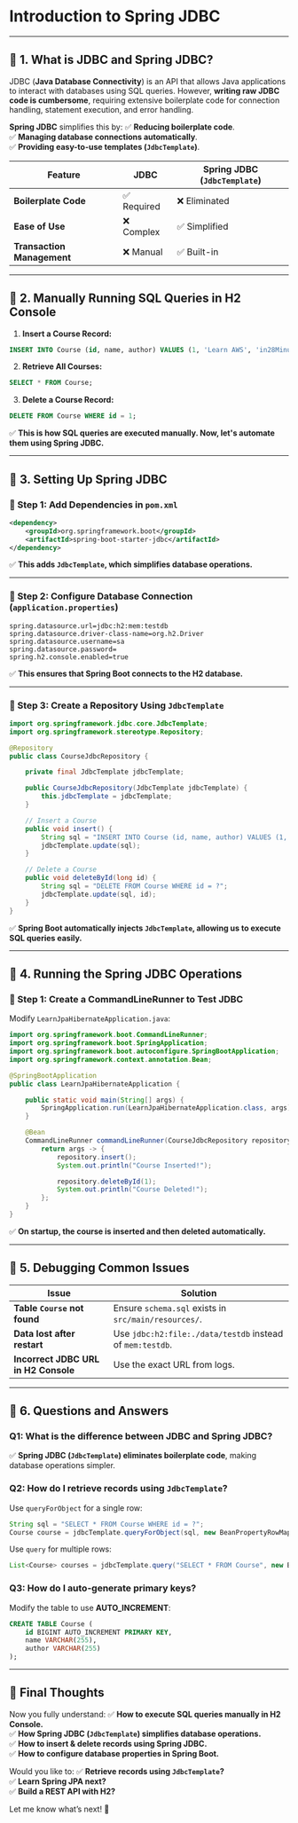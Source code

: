 # Introduction to Spring JDBC

---

## **📌 1. What is JDBC and Spring JDBC?**

JDBC (**Java Database Connectivity**) is an API that allows Java applications to
interact with databases using SQL queries. However, **writing raw JDBC code is
cumbersome**, requiring extensive boilerplate code for connection handling,
statement execution, and error handling.

**Spring JDBC** simplifies this by: ✅ **Reducing boilerplate code**.  
✅ **Managing database connections automatically**.  
✅ **Providing easy-to-use templates (`JdbcTemplate`)**.

| **Feature**                | **JDBC**    | **Spring JDBC (`JdbcTemplate`)** |
| -------------------------- | ----------- | -------------------------------- |
| **Boilerplate Code**       | ✅ Required | ❌ Eliminated                    |
| **Ease of Use**            | ❌ Complex  | ✅ Simplified                    |
| **Transaction Management** | ❌ Manual   | ✅ Built-in                      |

---

## **📌 2. Manually Running SQL Queries in H2 Console**

1. **Insert a Course Record:**

```sql
INSERT INTO Course (id, name, author) VALUES (1, 'Learn AWS', 'in28Minutes');
```

2. **Retrieve All Courses:**

```sql
SELECT * FROM Course;
```

3. **Delete a Course Record:**

```sql
DELETE FROM Course WHERE id = 1;
```

✅ **This is how SQL queries are executed manually. Now, let's automate them
using Spring JDBC.**

---

## **📌 3. Setting Up Spring JDBC**

### **🔹 Step 1: Add Dependencies in `pom.xml`**

```xml
<dependency>
    <groupId>org.springframework.boot</groupId>
    <artifactId>spring-boot-starter-jdbc</artifactId>
</dependency>
```

✅ **This adds `JdbcTemplate`, which simplifies database operations.**

---

### **🔹 Step 2: Configure Database Connection (`application.properties`)**

```properties
spring.datasource.url=jdbc:h2:mem:testdb
spring.datasource.driver-class-name=org.h2.Driver
spring.datasource.username=sa
spring.datasource.password=
spring.h2.console.enabled=true
```

✅ **This ensures that Spring Boot connects to the H2 database.**

---

### **🔹 Step 3: Create a Repository Using `JdbcTemplate`**

```java
import org.springframework.jdbc.core.JdbcTemplate;
import org.springframework.stereotype.Repository;

@Repository
public class CourseJdbcRepository {

    private final JdbcTemplate jdbcTemplate;

    public CourseJdbcRepository(JdbcTemplate jdbcTemplate) {
        this.jdbcTemplate = jdbcTemplate;
    }

    // Insert a Course
    public void insert() {
        String sql = "INSERT INTO Course (id, name, author) VALUES (1, 'Learn AWS', 'in28Minutes')";
        jdbcTemplate.update(sql);
    }

    // Delete a Course
    public void deleteById(long id) {
        String sql = "DELETE FROM Course WHERE id = ?";
        jdbcTemplate.update(sql, id);
    }
}
```

✅ **Spring Boot automatically injects `JdbcTemplate`, allowing us to execute
SQL queries easily.**

---

## **📌 4. Running the Spring JDBC Operations**

### **🔹 Step 1: Create a CommandLineRunner to Test JDBC**

Modify `LearnJpaHibernateApplication.java`:

```java
import org.springframework.boot.CommandLineRunner;
import org.springframework.boot.SpringApplication;
import org.springframework.boot.autoconfigure.SpringBootApplication;
import org.springframework.context.annotation.Bean;

@SpringBootApplication
public class LearnJpaHibernateApplication {

    public static void main(String[] args) {
        SpringApplication.run(LearnJpaHibernateApplication.class, args);
    }

    @Bean
    CommandLineRunner commandLineRunner(CourseJdbcRepository repository) {
        return args -> {
            repository.insert();
            System.out.println("Course Inserted!");

            repository.deleteById(1);
            System.out.println("Course Deleted!");
        };
    }
}
```

✅ **On startup, the course is inserted and then deleted automatically.**

---

## **📌 5. Debugging Common Issues**

| **Issue**                            | **Solution**                                              |
| ------------------------------------ | --------------------------------------------------------- |
| **Table `Course` not found**         | Ensure `schema.sql` exists in `src/main/resources/`.      |
| **Data lost after restart**          | Use `jdbc:h2:file:./data/testdb` instead of `mem:testdb`. |
| **Incorrect JDBC URL in H2 Console** | Use the exact URL from logs.                              |

---

## **📌 6. Questions and Answers**

### **Q1: What is the difference between JDBC and Spring JDBC?**

✅ **Spring JDBC (`JdbcTemplate`) eliminates boilerplate code**, making database
operations simpler.

### **Q2: How do I retrieve records using `JdbcTemplate`?**

Use `queryForObject` for a single row:

```java
String sql = "SELECT * FROM Course WHERE id = ?";
Course course = jdbcTemplate.queryForObject(sql, new BeanPropertyRowMapper<>(Course.class), 1);
```

Use `query` for multiple rows:

```java
List<Course> courses = jdbcTemplate.query("SELECT * FROM Course", new BeanPropertyRowMapper<>(Course.class));
```

### **Q3: How do I auto-generate primary keys?**

Modify the table to use **AUTO_INCREMENT**:

```sql
CREATE TABLE Course (
    id BIGINT AUTO_INCREMENT PRIMARY KEY,
    name VARCHAR(255),
    author VARCHAR(255)
);
```

---

## **🚀 Final Thoughts**

Now you fully understand: ✅ **How to execute SQL queries manually in H2
Console.**  
✅ **How Spring JDBC (`JdbcTemplate`) simplifies database operations.**  
✅ **How to insert & delete records using Spring JDBC.**  
✅ **How to configure database properties in Spring Boot.**

Would you like to: ✅ **Retrieve records using `JdbcTemplate`?**  
✅ **Learn Spring JPA next?**  
✅ **Build a REST API with H2?**

Let me know what’s next! 🚀
